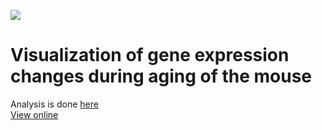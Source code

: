 ![](./workflows/tests/badge.svg)
# Visualization of gene expression changes during aging of the mouse
Analysis is done [here](https://github.com/justgos/indagatio-muris-senis)  
[View online](https://justgos.github.io/vis-age/index.html)  
